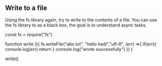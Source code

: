 ## Write to a file
Using the fs library again, try to write to the contents of a file.
You can use the fs library to as a black box, the goal is to understand async tasks.


const fs = require("fs")

function write (){
fs.writeFile("abx.txt", "hello hadi","utf-8", (err) =>{
    if(err){
        console.log(err)
        return
    }
    console.log("wrote successfully")
})
}

write()

